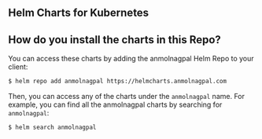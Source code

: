 ## Helm Charts for Kubernetes

## How do you install the charts in this Repo?

You can access these charts by adding the anmolnagpal Helm Repo to your client:

```bash
$ helm repo add anmolnagpal https://helmcharts.anmolnagpal.com
```

Then, you can access any of the charts under the `anmolnagpal` name. For example, you can find all the anmolnagpal charts by
searching for `anmolnagpal`:

```bash
$ helm search anmolnagpal
```
